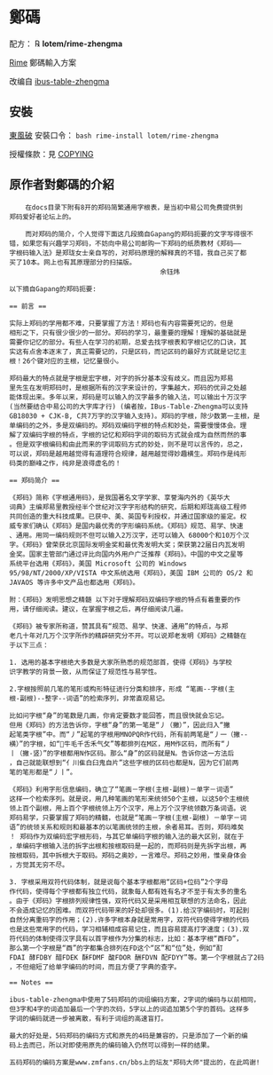 # 鄭碼

配方： ℞ **lotem/rime-zhengma**

[Rime](http://rime.im) 鄭碼輸入方案

改编自 [ibus-table-zhengma](https://github.com/acevery/ibus-table-zhengma)

## 安裝

[東風破](https://github.com/rime/plum) 安裝口令： `bash rime-install lotem/rime-zhengma`

授權條款：見 [COPYING](COPYING)

## 原作者對鄭碼的介紹

        在docs目录下附有8开的郑码简繁通用字根表，是当初中易公司免费提供到
    郑码爱好者论坛上的。

        而对郑码的简介，个人觉得下面这几段摘自Gapang的郑码扼要的文字写得很不
    错，如果您有兴趣学习郑码，不妨向中易公司邮购一下郑码的纸质教材《郑码——
    字根码输入法》是郑珑女士亲自写的，对郑码原理的解释真的不错，我自己买了都
    买了10本。网上也有其原理部分的扫描版。
                                          余钰炜

    以下摘自Gapang的郑码扼要:

    == 前言 ==

    实际上郑码的学用都不难，只要掌握了方法！郑码也有内容需要死记的，但是
    相形之下，只有很少很少的一部分。郑码的学习，最重要的理解！理解的基础就是
    需要你记忆的部分。有些人在学习的初期，总爱去找字根表和字根记忆的口诀，其
    实这有点舍本逐末了，真正需要记的，只是区码，而记区码的最好方式就是记忆主
    根！26个键对应的主根，记忆量很小。

    郑码最大的特点就是字根是宏字根，对字的拆分基本没有歧义。而且因为郑易
    里先生在发明郑码时，是根据所有的汉字来设计的，字集越大，郑码的优异之处越
    能体现出来。多年以来，郑码是可以输入的汉字最多的输入法，可以输出十万汉字
    (当然要结合中易公司的大字库才行) (编者按，IBus-Table-Zhengma可以支持
    GB18030 + CJK-B, C共7万字的汉字输入支持)。郑码的字根，除少数第一主根，是
    单编码的之外，多是双编码的。郑码双编码字根的特点和妙处，需要慢慢体会。理
    解了双编码字根的特点，字根的记忆和郑码字词的取码方式就会成为自然而然的事
    。但是双字根编码和由此而来的字词取码方式的妙处，则不是可以言传的，总之，
    可以说，郑码是越用越觉得有道理符合规律，越用越觉得妙趣横生。郑码作是纯形
    码类的巅峰之作，纯非是浪得虚名的！

    == 郑码简介 ==

    《郑码》简称《字根通用码》，是我国著名文字学家、享誉海内外的《英华大
    词典》主编郑易里教授经半个世纪对汉字字形结构的研究，后期和郑珑高级工程师
    共同创造的重大科技成果。已获中、美、英国专利授权，并通过国家级的鉴定。权
    威专家们确认《郑码》是国内最优秀的字形编码系统。《郑码》规范、易学、快速
    、通用。用同一编码规则不但可以输入2万汉字，还可以输入 68000个和10万个汉
    字。《郑码》曾荣获北京国际发明金奖和最优秀发明大奖；荣获第22届日内瓦发明
    金奖。国家主管部门通过评比向国内外用户广泛推荐《郑码》。中国的中文之星等
    系统平台选用《郑码》，美国 Microsoft 公司的 Windows
    95/98/NT/2000/XP/VISTA 中文系统选用《郑码》，美国 IBM 公司的 OS/2 和
    JAVAOS 等许多中文产品也都选用《郑码》。
     
    附：《郑码》发明思想之精髄 以下对于理解郑码双编码字根的特点有着重要的作
    用，请仔细阅读。建议，在掌握字根之后，再仔细阅读几遍。

    《郑码》被专家所称道，赞其具有“规范、易学、快速、通用”的特点，与郑
    老几十年对几万个汉字所作的精辟研究分不开。可以说郑老发明《郑码》之精髄在
    于以下三点：

    1. 选用的基本字根绝大多数是大家所熟悉的规范部首，使得《郑码》与学校
    识字教学的背景一致，从而保证了规范性与易学性。

    2.字根按照前几笔的笔形或构形特征进行分类和排序，形成 “笔画--字根(主
    根-副根)--整字--词语”的检索序列，非常直观易记。

    比如问字根“身”的笔数是几画，你肯定要数才能回答，而且很快就会忘记。
    但用《郑码》的方法告诉你，字根“身”的第一笔是“丿（撇）”，因此归入“撇
    起笔类字根”中。而“丿”起笔的字根用MNOPQR作代码，所有前两笔是“丿一（撇--
    横）”的字根，如“牛毛千舌禾气攵”等都排列在M区，用M作区码，而所有“丿
    丨（撇-竖）”的字根都用N作区码。那么“身”的区码就是N。告诉你这一方法后
    ，自己就能联想到“亻川隹白臼鬼自片”这些字根的区码也都是N，因为它们前两
    笔的笔形都是“丿丨”。

    《郑码》利用字形信息编码，确立了“笔画－字根(主根-副根)－单字－词语”
    这样一个检索序列。就是说，用几种笔画的笔形来统领50个主根，以这50个主根统
    领上百个副根，用上百个字根统领上万个汉字，用上万个汉字统领数万条词语。说
    郑码易学，只要掌握了郑码的精髓，也就是“笔画－字根(主根-副根) －单字－词
    语”的统领关系和规则和最基本的以笔画统领的主根，余者易耳。否则，郑码难矣
    ！ 郑码作为双编码宏字根形码，与其它单编码字根的输入法的最大区别，就在于
    ，单编码字根输入法的拆字出根和按根取码是一起的，而郑码则是先拆字出根，再
    按根取码，其中拆根大于取码。郑码之奥妙，一言难尽。郑码之妙用，惟亲身体会
    ，方觉其无穷不尽。

    3. 字根采用双符代码体制，就是说每个基本字根都用“区码+位码”2个字母
    作代码，使得每个字根都有独立代码，就象每人都有姓有名才不至于有太多的重名
    。由于《郑码》字根排列规律性强，双符代码又是采用相互联想的方法命名，因此
    不会造成记忆的困难。而双符代码带来的好处却很多。(1).给汉字编码时，可起到
    自然分离重码字的作用；(2).许多字根本身就是常用字，双符代码使得字根的代码
    也是这些常用字的代码，学习相辅相成容易记住，而且容易提高打字速度；(3).双
    符代码的体制使得汉字具有以首字根作为分集的标志，比如：基本字根“酉FD”，
    那么第一个字根是“酉”的字都集合排列在FD这个“区”和“位”处，例如“酊
    FDAI 酵FDBY 醋FDEK 酥FDMF 酸FDOR 酬FDVN 配FDYY”等。第一个字根就占了2码
    ，不但缩短了给单字编码的时间，而且方便了字典的查字。

    == Notes ==

    ibus-table-zhengma中使用了5码郑码的词组编码方案，2字词的编码与以前相同，
    但3字和4字的词追加最后一个字的次码，5字以上的词追加第5个字的首码。这样多
    字词的编码就进一步被离散，有利于词组的高速盲打。

    最大的好处是，5码郑码的编码方式和原先的4码是兼容的，只是添加了一个新的编
    码上去而已，所以对即使用原先的编码输入仍然可以得到一样的结果。

    五码郑码的编码方案是www.zmfans.cn/bbs上的坛友"郑码大师"提出的，在此鸣谢!
